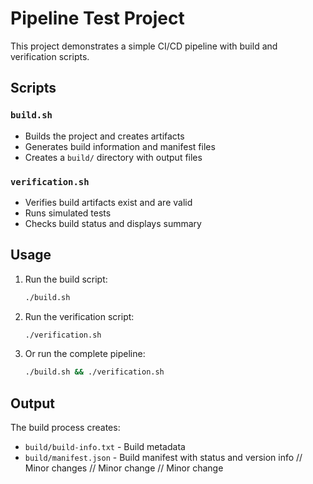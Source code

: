 # Pipeline Test Project

This project demonstrates a simple CI/CD pipeline with build and verification scripts.

## Scripts

### `build.sh`
- Builds the project and creates artifacts
- Generates build information and manifest files
- Creates a `build/` directory with output files

### `verification.sh`
- Verifies build artifacts exist and are valid
- Runs simulated tests
- Checks build status and displays summary

## Usage

1. Run the build script:
   ```bash
   ./build.sh
   ```

2. Run the verification script:
   ```bash
   ./verification.sh
   ```

3. Or run the complete pipeline:
   ```bash
   ./build.sh && ./verification.sh
   ```

## Output

The build process creates:
- `build/build-info.txt` - Build metadata
- `build/manifest.json` - Build manifest with status and version info
// Minor changes
// Minor change
// Minor change
